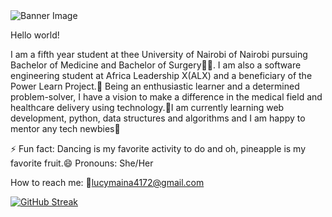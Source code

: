 <img src="https://drive.google.com/file/d/17wSrPXFBFlZza4kZdwFdcpro6nz-1crV/view?usp=share_link" alt="Banner Image">


Hello world!

I am a fifth year student at thee University of Nairobi of Nairobi pursuing Bachelor of Medicine and Bachelor of Surgery👩‍⚕. I am also a software engineering student at Africa Leadership X(ALX) and a beneficiary of the Power Learn Project.🦋 Being an enthusiastic learner and a determined problem-solver, I have a vision to make a difference in the medical field and healthcare delivery using technology.🦋I am currently learning web development, python, data structures and algorithms and I am happy to mentor any tech newbies👼

⚡ Fun fact: Dancing is my favorite activity to do and oh, pineapple is my favorite fruit.😄 Pronouns: She/Her

How to reach me: 💌lucymaina4172@gmail.com

[![GitHub Streak](https://github-readme-streak-stats.herokuapp.com?user=NjeriMaina4172&theme=gruvbox_duo&border_radius=5.2&date_format=M%20j%5B%2C%20Y%5D)](https://git.io/streak-stats)


